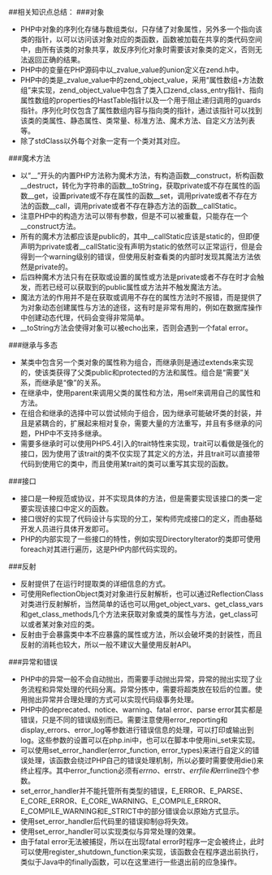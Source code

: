 ##相关知识点总结：
###对象
* PHP中对象的序列化存储与数组类似，只存储了对象属性，另外多一个指向该类的指针，以可以访问该对象对应的类函数，函数被加载在共享的类代码空间中，由所有该类的对象共享，故反序列化对象时需要该对象类的定义，否则无法返回正确的结果。
* PHP中的变量在PHP源码中以_zvalue_value的union定义在zend.h中。
* PHP中的类是_zvalue_value中的zend_object_value，采用“属性数组+方法数组”来实现，zend_object_value中包含了类入口zend_class_entry指针、指向属性数组的properties的HastTable指针以及一个用于阻止递归调用的guards指针。序列化时仅包含了属性数组内容与指向类的指针，通过该指针可以找到该类的类属性、静态属性、类常量、标准方法、魔术方法、自定义方法列表等。
* 除了stdClass以外每个对象一定有一个类对其对应。
  
###魔术方法
* 以“__”开头的内置PHP方法称为魔术方法，有构造函数__construct，析构函数__destruct，转化为字符串的函数__toString，获取private或不存在属性的函数__get，设置private或不存在属性的函数__set，调用private或者不存在方法的函数__call，调用private或者不存在静态方法的函数__callStatic。
* 注意PHP中的构造方法可以带有参数，但是不可以被重载，只能存在一个__construct方法。
* 所有的魔术方法都应该是public的，其中__callStatic应该是static的，但即便声明为private或者__callStatic没有声明为static的依然可以正常运行，但是会得到一个warning级别的错误，但使用反射查看类的内部时发现其魔法方法依然是private的。
* 后四种魔术方法只有在获取或设置的属性或方法是private或者不存在时才会触发，而若已经可以获取到的public属性或方法并不触发魔法方法。
* 魔法方法的作用并不是在获取或调用不存在的属性方法时不报错，而是提供了为对象动态创建属性与方法的途径，这有时是非常有用的，例如在数据库操作中创建动态代理，代码会变得非常简单。
* __toString方法会使得对象可以被echo出来，否则会遇到一个fatal error。
  
###继承与多态
* 某类中包含另一个类对象的属性称为组合，而继承则是通过extends来实现的，使该类获得了父类public和protected的方法和属性。组合是“需要”关系，而继承是“像”的关系。
* 在继承中，使用parent来调用父类的属性和方法，用self来调用自己的属性和方法。
* 在组合和继承的选择中可以尝试倾向于组合，因为继承可能破坏类的封装，并且是紧耦合的，扩展起来相对复杂，需要大量的方法重写，并且有多继承的问题，PHP中不支持多继承。
* 需要多继承时可以使用PHP5.4引入的trait特性来实现，trait可以看做是强化的接口，因为使用了该trait的类不仅实现了其定义的方法，并且trait可以直接带代码到使用它的类中，而且使用某trait的类可以重写其实现的函数。
  
###接口
* 接口是一种规范或协议，并不实现具体的方法，但是需要实现该接口的类一定要实现该接口中定义的函数。
* 接口很好的实现了代码设计与实现的分工，架构师完成接口的定义，而由基础开发人员进行具体开发即可。
* PHP的内部实现了一些接口的特性，例如实现DirectoryIterator的类即可使用foreach对其进行遍历，这是PHP内部代码实现的。
  
###反射
* 反射提供了在运行时提取类的详细信息的方式。
* 可使用ReflectionObject类对对象进行反射解析，也可以通过ReflectionClass对类进行反射解析，当然简单的话也可以用get_object_vars、get_class_vars和get_class_methods几个方法来获取对象或类的属性与方法，get_class可以或者某对象对应的类。
* 反射由于会暴露类中本不应暴露的属性或方法，所以会破坏类的封装性，而且反射的消耗也较大，所以一般不建议大量使用反射API。
  
###异常和错误
* PHP中的异常一般不会自动抛出，而需要手动抛出异常，异常的抛出实现了业务流程和异常处理的代码分离。异常分拣中，需要将超类放在较后的位置。使用抛出异常并合理处理的方式可以实现代码级事务处理。
* PHP中的deprecated、notice、warning、fatal error、parse error其实都是错误，只是不同的错误级别而已。需要注意使用error_reporting和display_errors、error_log等参数进行错误信息的处理，可以打印或输出到log。这些参数的设置可以在php.ini中，也可以在脚本中使用ini_set来实现。
* 可以使用set_error_handler(error_function, error_types)来进行自定义的错误处理，该函数会绕过PHP自己的错误处理机制，所以必要时需要使用die()来终止程序。其中error_function必须有$errno、$errstr、$errfile和$errline四个参数。
* set_error_handler并不能托管所有类型的错误，E_ERROR、E_PARSE、E_CORE_ERROR、E_CORE_WARNING、E_COMPILE_ERROR、E_COMPILE_WARNING和E_STRICT中的部分错误会以原始方式显示。
* 使用set_error_handler后代码里的错误抑制@将失效。
* 使用set_error_handler可以实现类似与异常处理的效果。
* 由于fatal error无法被捕捉，所以在出现fatal error时程序一定会被终止，此时可以使用register_shutdown_function来实现，该函数会在程序退出前执行，类似于Java中的finally函数，可以在这里进行一些退出前的应急操作。
  